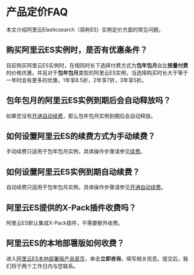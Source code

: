 # 产品定价FAQ

本文介绍阿里云Elasticsearch（简称ES）实例定价方面的常见问题。

## 购买阿里云ES实例时，是否有优惠条件？

目前购买阿里云ES实例时，在相同时长下选择付费方式为**包年包月**会比**按量付费**的价格优惠。并且对于**包年包月**类型的阿里云ES实例，当选择购买时长大于等于一年时会有更多的优惠，1年享8.5折，2年享7折，3年享5折。

## 包年包月的阿里云ES实例到期后会自动释放吗？

如果您没有[开通自动续费](/cn.zh-CN/产品定价/续费.mdsection_3d0_hpw_ut8)，那么包年包月实例到期后会自动释放。

## 如何设置阿里云ES的续费方式为手动续费？

手动续费只适用于包年包月实例，具体操作步骤请参见[续费](/cn.zh-CN/产品定价/续费.md)。

## 如何设置阿里云ES实例到期自动续费？

自动续费只适用于包年包月实例，具体操作步骤请参见[开通自动续费](/cn.zh-CN/产品定价/续费.mdsection_3d0_hpw_ut8)。

## 阿里云ES提供的X-Pack插件收费吗？

阿里云ES默认集成X-Pack插件，不需要额外收费。

## 阿里云ES的本地部署版如何收费？

进入[阿里云ES本地部署版产品首页](https://www.aliyun.com/activity/bigdata/markets/aliyun/act/espre)，单击**立即咨询**，填写相关信息。提交后，我们将于两个工作日内与您联系。

